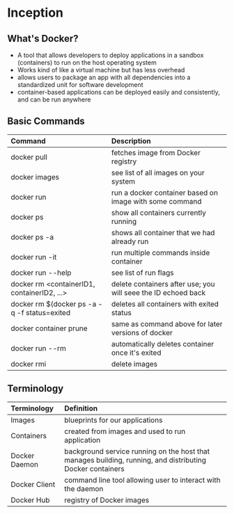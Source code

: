 # Inception
## What's Docker?
* A tool that allows developers to deploy applications in a sandbox (containers) to run on the host operating system
* Works kind of like a virtual machine but has less overhead
* allows users to package an app with all dependencies into a standardized unit for software development
* container-based applications can be deployed easily and consistently, and can be run anywhere

## Basic Commands
Command | Description
:----------- | :-------------
docker pull <image> | fetches image from Docker registry
docker images | see list of all images on your system
docker run <image> <commands> | run a docker container based on image with some command
docker ps | show all containers currently running
docker ps -a | shows all container that we had already run
docker run -it | run multiple commands inside container
docker run --help | see list of run flags
docker rm <containerID1, containerID2, ...> | delete containers after use; you will seee the ID echoed back
docker rm $(docker ps -a -q -f status=exited | deletes all containers with exited status
docker container prune | same as command above for later versions of docker
docker run --rm | automatically deletes container once it's exited
docker rmi | delete images

## Terminology
Terminology | Definition
:----------- | :-------------
Images | blueprints for our applications
Containers | created from images and used to run application
Docker Daemon | background service running on the host that manages building, running, and distributing Docker containers
Docker Client | command line tool allowing user to interact with the daemon
Docker Hub | registry of Docker images



